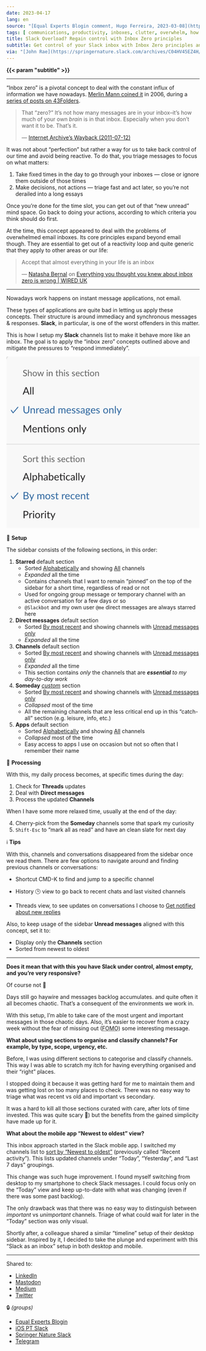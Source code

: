 ```yaml
---
date: 2023-04-17
lang: en
source: "[Equal Experts Blogin comment, Hugo Ferreira, 2023-03-08](https://equalexperts.blogin.co/posts/sharing-ways-to-reduce-information-overload-201881#c227732)"
tags: [ communications, productivity, inboxes, clutter, overwhelm, how to, explanation ]
title: Slack Overload? Regain control with Inbox Zero principles
subtitle: Get control of your Slack inbox with Inbox Zero principles and enjoy a clutter-free workspace.
via: "[John Rae](https://springernature.slack.com/archives/C04HV45EZ4H/p1672850152593449)"
---
```


**{{< param "subtitle" >}}** <!-- TOOD: Add support in the theme -->

<!--more-->

---

“Inbox zero” is a pivotal concept to deal with the constant influx of information we have nowadays. [Merlin Mann coined it](https://en.wikipedia.org/wiki/Merlin_Mann#Writing) in 2006, during a [series of posts on 43Folders](http://www.43folders.com/2006/04/05/wrapup).

> That “zero?” It’s not how many mes­sages are in your inbox–it’s how much of your own *brain* is in that inbox. Especially when you don’t want it to be. That’s it.
>
> — [Internet Archive’s Wayback (2011-07-12)](https://web.archive.org/web/20110712000524/http://inboxzero.com:80/)

It was not about “perfection” but rather a way for us to take back control of our time and avoid being reactive. To do that, you triage messages to focus on what matters:

1. Take fixed times in the day to go through your inboxes — close or ignore them outside of those times
2. Make decisions, not actions — triage fast and act later, so you’re not derailed into a long essays

Once you’re done for the time slot, you can get out of that “new unread” mind space. Go back to doing your actions, according to which criteria you think should do first.

At the time, this concept appeared to deal with the problems of overwhelmed email inboxes. Its core principles expand beyond email though. They are essential to get out of a reactivity loop and quite generic that they apply to other areas or our life:

> Accept that almost everything in your life is an inbox
>
> — [Natasha Bernal](https://www.wired.co.uk/profile/natasha-bernal) on  [Everything you thought you knew about inbox zero is wrong | WIRED UK](https://www.wired.co.uk/article/inbox-zero-mentality) 

---

Nowadays work happens on instant message applications, not email.

These types of applications are quite bad in letting us apply these concepts. Their structure is around immediacy and synchronous messages & responses. **Slack**, in particular, is one of the worst offenders in this matter.

This is how I setup my **Slack** channels list to make it behave more like an inbox. The goal is to apply the “inbox zero” concepts outlined above and mitigate the pressures to “respond immediately”.

![Slack context menu displaying the “Show and sort” details of a sidebar section](slack-section-inbox.png)

🚧 **Setup**

The sidebar consists of the following sections, in this order:

1. **Starred** default section
    * Sorted [Alphabetically](https://slack.com/help/articles/212596808-Adjust-your-sidebar-preferences#sort-your-conversations) and showing [All](https://slack.com/help/articles/212596808-Adjust-your-sidebar-preferences#choose-which-conversations-to-show) channels
    * *Expanded* all the time
    * Contains channels that I want to remain “pinned” on the top of the sidebar for a short time, regardless of read or not
    * Used for ongoing group message or temporary channel with an active conversation for a few days or so
    * `@Slackbot` and my own user `@me` direct messages are always starred here
2. **Direct messages** default section
    * Sorted [By most recent](https://slack.com/help/articles/212596808-Adjust-your-sidebar-preferences#sort-your-conversations) and showing channels with [Unread messages only](https://slack.com/help/articles/212596808-Adjust-your-sidebar-preferences#choose-which-conversations-to-show)
    * *Expanded* all the time
3. **Channels** default section
    * Sorted [By most recent](https://slack.com/help/articles/212596808-Adjust-your-sidebar-preferences#sort-your-conversations) and showing channels with [Unread messages only](https://slack.com/help/articles/212596808-Adjust-your-sidebar-preferences#choose-which-conversations-to-show)
    * *Expanded* all the time
    * This section contains *only* the channels that are ***essential** to my day-to-day work*
4. **Someday** [*custom*](https://slack.com/help/articles/360043207674-Organize-your-sidebar-with-custom-sections#create-custom-sections) section
    * Sorted [By most recent](https://slack.com/help/articles/212596808-Adjust-your-sidebar-preferences#sort-your-conversations) and showing channels with [Unread messages only](https://slack.com/help/articles/212596808-Adjust-your-sidebar-preferences#choose-which-conversations-to-show)
    * *Collapsed* most of the time
    * All the remaining channels that are less critical end up in this “catch-all” section (e.g. leisure, info, etc.)
5. **Apps** default section
    * Sorted [Alphabetically](https://slack.com/help/articles/212596808-Adjust-your-sidebar-preferences#sort-your-conversations) and showing [All](https://slack.com/help/articles/212596808-Adjust-your-sidebar-preferences#choose-which-conversations-to-show) channels
    * *Collapsed* most of the time
    * Easy access to apps I use on occasion but not so often that I remember their name

📨 **Processing**

With this, my daily process becomes, at specific times during the day:

1. Check for **Threads** updates
2. Deal with **Direct messages**
3. Process the updated **Channels**

When I have some more relaxed time, usually at the end of the day:

4. Cherry-pick from the **Someday** channels some that spark my curiosity
5. `Shift-Esc` to “mark all as read” and have an clean slate for next day

ℹ️ **Tips**

With this, channels and conversations disappeared from the sidebar once we read them. There are few options to navigate around and finding previous channels or conversations:

* Shortcut CMD-K to find and jump to a specific channel

* History 🕒 view to go back to recent chats and last visited channels

* Threads view, to see updates on conversations I choose to [Get notified about new replies](https://slack.com/help/articles/115000769927-Use-threads-to-organize-discussions-#manage-thread-notifications)

Also, to keep usage of the sidebar **Unread messages** aligned with this concept, set it to:

* Display only the **Channels** section
* Sorted from newest to oldest

---

**Does it mean that with this you have Slack under control, almost empty, and you’re very responsive?**

Of course not 🙂

Days still go haywire and messages backlog accumulates. and quite often it all becomes chaotic. That’s a consequent of the environments we work in.

With this setup, I’m able to take care of the most urgent and important messages in those chaotic days. Also, it’s easier to recover from a crazy week without the fear of missing out (<abbr title="Fear Of Missing Out">FOMO</abbr>) some interesting message.

**What about using sections to organise and classify channels? For example, by type, scope, urgency, etc.**

Before, I was using different sections to categorise and classify channels. This way I was able to scratch my itch for having everything organised and their “right” places.

I stopped doing it because it was getting hard for me to maintain them and was getting lost on too many places to check. There was no easy way to triage what was recent vs old and important vs secondary.

It was a hard to kill all those sections curated with care, after lots of time invested. This was quite scary 😬) but the benefits from the gained simplicity have made up for it.

**What about the mobile app “Newest to oldest” view?**

This inbox approach started in the Slack mobile app. I switched my channels list to [sort by “Newest to oldest”](https://slack.com/help/articles/212596808-Adjust-your-sidebar-preferences#sort-your-conversations) (previously called “Recent activity”). This lists updated channels under “Today”, “Yesterday”, and “Last 7 days” groupings.

This change was such huge improvement. I found myself switching from desktop to my smartphone to check Slack messages. I could focus only on the “Today” view and keep up-to-date with what was changing (even if there was some past backlog).

The only drawback was that there was no easy way to distinguish between *important* vs *unimportant* channels. Triage of what could wait for later in the “Today” section was only visual.

Shortly after, a colleague shared a similar “timeline” setup of their desktop sidebar. Inspired by it, I decided to take the plunge and experiment with this “Slack as an inbox” setup in both desktop and mobile.

---

Shared to:

* [LinkedIn](https://www.linkedin.com/posts/hugocf_slack-overload-regain-control-with-inbox-activity-7054122110918504448-yqGl)
* [Mastodon](https://mastodon.online/@hugocf/110220664447192955)
* [Medium](https://hugocf.medium.com/slack-overload-regain-control-with-inbox-zero-principles-7187fb283664)
* [Twitter](https://twitter.com/hugocf/status/1648357045609873408)

🔒 *(groups)*

* [Equal Experts Blogin](https://equalexperts.blogin.co/posts/sharing-ways-to-reduce-information-overload-201881#c237802)
* [iOS PT Slack](https://ios.slack.com/archives/C0721L3CL/p1681834179011219)
* [Springer Nature Slack](https://springernature.slack.com/archives/C04HV45EZ4H/p1681834348685239?thread_ts=1672850109.129719&cid=C04HV45EZ4H)
* [Telegram](https://t.me/c/1363309933/8632)

